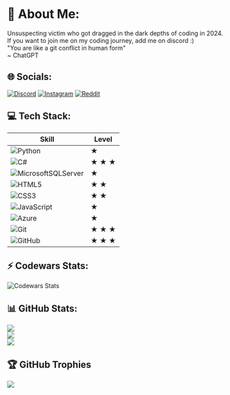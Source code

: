 # 💫 About Me:
Unsuspecting victim who got dragged in the dark depths of coding in 2024. <br>
If you want to join me on my coding journey, add me on discord :) <br>
"You are like a git conflict in human form"<br>~ ChatGPT
<br>

## 🌐 Socials:
[![Discord](https://img.shields.io/badge/Discord-%237289DA.svg?logo=discord&logoColor=white)](https://discord.gg/rekroma) [![Instagram](https://img.shields.io/badge/Instagram-%23E4405F.svg?logo=Instagram&logoColor=white)](https://instagram.com/rekromaaa) [![Reddit](https://img.shields.io/badge/Reddit-%23FF4500.svg?logo=Reddit&logoColor=white)](https://reddit.com/user/Rekroma) 
<br>

## 💻 Tech Stack:
| Skill | Level |
|-------|-------|
| ![Python](https://img.shields.io/badge/python-3670A0?style=flat&logo=python&logoColor=ffdd54) |  ★ |
| ![C#](https://img.shields.io/badge/c%23-%23239120.svg?style=flat&logo=csharp&logoColor=white) |  ★ ★ ★  |
| ![MicrosoftSQLServer](https://img.shields.io/badge/Microsoft%20SQL%20Server-CC2927?style=flat&logo=microsoft%20sql%20server&logoColor=white) |  ★ |
| ![HTML5](https://img.shields.io/badge/html5-%23E34F26.svg?style=flat&logo=html5&logoColor=white) |  ★ ★  |
| ![CSS3](https://img.shields.io/badge/css3-%231572B6.svg?style=flat&logo=css3&logoColor=white) |  ★ ★  |
| ![JavaScript](https://img.shields.io/badge/javascript-%23323330.svg?style=flat&logo=javascript&logoColor=%23F7DF1E) |  ★ |
| ![Azure](https://img.shields.io/badge/azure-%230072C6.svg?style=flat&logo=microsoftazure&logoColor=white) |  ★ |
| ![Git](https://img.shields.io/badge/git-%23F05033.svg?style=flat&logo=git&logoColor=white) |  ★ ★ ★  |
| ![GitHub](https://img.shields.io/badge/github-%23121011.svg?style=flat&logo=github&logoColor=white) |  ★ ★ ★ |

## ⚡ Codewars Stats:
![Codewars Stats](https://github.r2v.ch/codewars?user=Rekroma&theme=gradient)
<br>

## 📊 GitHub Stats:
![](https://github-readme-stats.vercel.app/api?username=Rekroma&theme=radical&hide_border=true&include_all_commits=true&count_private=true)<br/>
![](https://nirzak-streak-stats.vercel.app/?user=Rekroma&theme=radical&hide_border=true)<br/>
![](https://github-readme-stats.vercel.app/api/top-langs/?username=Rekroma&theme=radical&hide_border=true&include_all_commits=true&count_private=true&layout=compact)
<br>

## 🏆 GitHub Trophies
![](https://github-profile-trophy.vercel.app/?username=Rekroma&theme=radical&no-frame=true&no-bg=false&margin-w=4)
